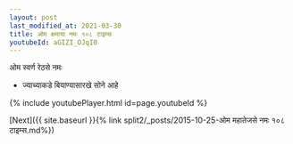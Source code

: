 ```yaml
---
layout: post
last_modified_at: 2021-03-30
title: ओम क्षमाया नमः १०८ टाइम्स
youtubeId: aGIZI_OJqI0
---
```

 
 
 ओम स्वर्ण रेठसे नमः  
 
 -  ज्याच्याकडे बियाण्यासारखे सोने आहे 
 
  
 
  
 
 
 
 
 
 


{% include youtubePlayer.html id=page.youtubeId %}
 
[Next]({{ site.baseurl }}{% link  split2/_posts/2015-10-25-ओम महातेजसे नमः १०८ टाइम्स.md%})
 
